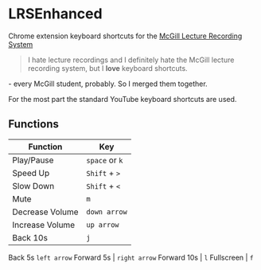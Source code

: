 # LRSEnhanced
Chrome extension keyboard shortcuts for the [McGill Lecture Recording System](http://lrs.mcgill.ca)

>I hate lecture recordings and I definitely hate the McGill lecture recording system, but I **love** keyboard shortcuts. 

\- every McGill student, probably. So I merged them together.

For the most part the standard YouTube keyboard shortcuts are used.

## Functions

Function | Key
---|---
Play/Pause | `space` or `k`
Speed Up | `Shift` + `>`
Slow Down | `Shift` + `<`
Mute | `m`
Decrease Volume | `down arrow`
Increase Volume | `up arrow`
Back 10s | `j`
Back 5s `left arrow`
Forward 5s | `right arrow`
Forward 10s | `l`
Fullscreen | `f`